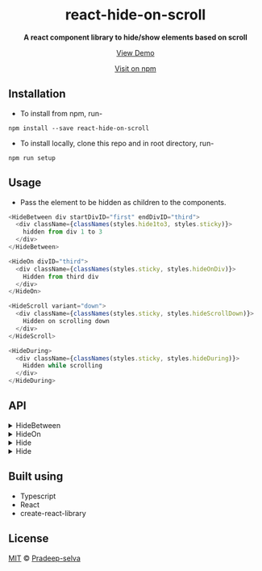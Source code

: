 <h1 align="center">react-hide-on-scroll</h1>
<div align="center">
  <strong>A react component library to hide/show elements based on scroll</strong>
  <p><a href="https://pradeep-selva.github.io/react-hide-on-scroll/">View Demo</a></p>
  <p><a href="https://www.npmjs.com/package/react-hide-on-scroll">Visit on npm</a></p>
</div>

## Installation

- To install from npm, run-

```
npm install --save react-hide-on-scroll
```

- To install locally, clone this repo and in root directory, run-

```
npm run setup
```

## Usage

- Pass the element to be hidden as children to the components.

```js
<HideBetween div startDivID="first" endDivID="third">
  <div className={classNames(styles.hide1to3, styles.sticky)}>
    hidden from div 1 to 3
  </div>
</HideBetween>
```

```js
<HideOn divID="third">
  <div className={classNames(styles.sticky, styles.hideOnDiv)}>
    Hidden from third div
  </div>
</HideOn>
```

```js
<HideScroll variant="down">
  <div className={classNames(styles.sticky, styles.hideScrollDown)}>
    Hidden on scrolling down
  </div>
</HideScroll>
```

```js
<HideDuring>
  <div className={classNames(styles.sticky, styles.hideDuring)}>
    Hidden while scrolling
  </div>
</HideDuring>
```

## API

<details>
  <summary>HideBetween</summary>

To hide/show an element between 2 divs or between 2 specified heights(px)

|     Props      | Description                                                                       | Type      | isOptional |
| :------------: | --------------------------------------------------------------------------------- | --------- | ---------- |
|    children    | The required react element that needs to be hidden                                | ReactNode | false      |
|      div       | To hide between 2 specified divs                                                  | boolean   | true       |
|     height     | To hide between 2 specified heights                                               | boolean   | true       |
|    inverse     | Specifying this will show the element instead of hiding, in specified breakpoints | boolean   | true       |
|   startDivID   | ID of the div to start hiding from                                                | string    | true       |
|    endDivID    | ID of the div to stop hiding at                                                   | string    | true       |
| startDivOffset | To set an offset on the start position(in pixels) -- usable only with div prop    | number    | true       |
|  endDivOffset  | To set an offset on the end position(in pixels) -- usable only with div prop      | number    | true       |
|  startHeight   | Height from where hiding must begin (in pixels)                                   | number    | true       |
|   endHeight    | Height where hiding must end (in pixels)                                          | number    | true       |

</details>

<details>
  <summary>HideOn</summary>

To hide/show an element when reached a div or a specified height(px)

|  Props   | Description                                                                       | Type      | isOptional |
| :------: | --------------------------------------------------------------------------------- | --------- | ---------- |
| children | The required react element that needs to be hidden                                | ReactNode | false      |
|  atDiv   | To start hiding at a div                                                          | boolean   | true       |
| atHeight | To start hiding at a height                                                       | boolean   | true       |
| inverse  | Specifying this will show the element instead of hiding, in specified breakpoints | boolean   | true       |
|  divID   | ID of the div to start hiding from                                                | string    | true       |
|  offset  | To set an offset on the hiding position(in pixels) -- usable only with div prop   | number    | true       |
|  height  | Height from where hiding must begin (in pixels)                                   | number    | true       |

</details>

<details>
  <summary>Hide</summary>

To hide an element on scrolling up or down.

|  Props   | Description                                                                             | Type           | isOptional |
| :------: | --------------------------------------------------------------------------------------- | -------------- | ---------- |
| children | The required react element that needs to be hidden                                      | ReactNode      | false      |
| variant  | To specify whether the element must be hidden on scrolling up or down (down by default) | "up" or "down" | true       |

</details>

<details>
  <summary>Hide</summary>

To hide/show an element during a scroll. (scroll to make element hidden/shown)

|  Props   | Description                                           | Type      | isOptional |
| :------: | ----------------------------------------------------- | --------- | ---------- |
| children | The required react element that needs to be hidden    | ReactNode | false      |
| inverse  | Shows an element while scrolling instead of hiding it | Boolean   | true       |

</details>

## Built using

- Typescript
- React
- create-react-library

## License

[MIT](LICENSE) © [Pradeep-selva](https://github.com/Pradeep-selva)
